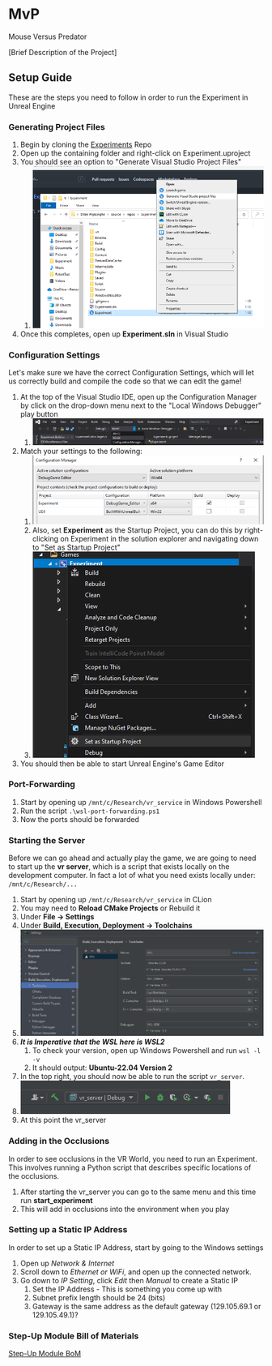 # MvP
Mouse Versus Predator

[Brief Description of the Project]

## Setup Guide
These are the steps you need to follow in order to run the Experiment in Unreal Engine

### Generating Project Files
1. Begin by cloning the [Experiments](https://github.com/germanespinosa/Experiment) Repo
2. Open up the containing folder and right-click on Experiment.uproject
3. You should see an option to "Generate Visual Studio Project Files"
   1. ![Generate Project Files](images/genproj.png)
4. Once this completes, open up **Experiment.sln** in Visual Studio 

### Configuration Settings
Let's make sure we have the correct Configuration Settings, which will let us correctly 
build and compile the code so that we can edit the game!
1. At the top of the Visual Studio IDE, open up the Configuration Manager by click on the drop-down menu
next to the "Local Windows Debugger" play button
   1. ![Configuration Manager](images/configmanager.png)
2. Match your settings to the following:
   1. ![Configuration Settings in the Configuration Manager](images/configsettings.png)
   2. Also, set **Experiment** as the Startup Project, you can do this by right-clicking on Experiment 
   in the solution explorer and navigating down to "Set as Startup Project"
   3. ![Startup Project](images/startupproj.png)
3. You should then be able to start Unreal Engine's Game Editor


### Port-Forwarding
1. Start by opening up `/mnt/c/Research/vr_service` in Windows Powershell 
2. Run the script `.\wsl-port-forwarding.ps1`
3. Now the ports should be forwarded

### Starting the Server
Before we can go ahead and actually play the game, we are going to need to start up the **vr server**,
which is a script that exists locally on the development computer. In fact a lot of what you need
exists locally under: `/mnt/c/Research/...`

1. Start by opening up `/mnt/c/Research/vr_service` in CLion
2. You may need to **Reload CMake Projects** or Rebuild it
3. Under **File -> Settings**
4. Under **Build, Execution, Deployment -> Toolchains**
5. ![Toolchain Settings](images/clionbed.png)
6. ***It is Imperative that the WSL here is WSL2*** 
   1. To check your version, open up Windows Powershell and run `wsl -l -v`
   2. It should output: **Ubuntu-22.04 Version 2**
7. In the top right, you should now be able to run the script `vr_server`. 
8. ![VR Service Script](images/vrsrvscript.png)
9. At this point the vr_server 

### Adding in the Occlusions
In order to see occlusions in the VR World, you need to run an Experiment. This involves running a Python
script that describes specific locations of the occlusions. 
1. After starting the vr_server you can go to the same menu and this time run **start_experiment**
2. This will add in occlusions into the environment when you play

### Setting up a Static IP Address
In order to set up a Static IP Address, start by going to the Windows settings
1. Open up _Network & Internet_
2. Scroll down to _Ethernet or WiFi_, and open up the connected network. 
3. Go down to _IP Setting_, click _Edit_ then _Manual_ to create a Static IP
   1. Set the IP Address - This is something you come up with
   2. Subnet prefix length should be 24 (bits)
   3. Gateway is the same address as the default gateway (129.105.69.1 or 129.105.49.1)?

### Step-Up Module Bill of Materials
[Step-Up Module BoM](https://docs.google.com/spreadsheets/d/1b9FdkY2aQWLmUtxk2oAGR2HAnpVTHtHQpYreBFGOhEA/edit?usp=sharing)